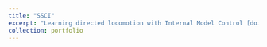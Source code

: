 ```yaml
---
title: "SSCI"
excerpt: "Learning directed locomotion with Internal Model Control [doi: 10.1109/SSCI47803.2020.9308557](https://doi.org/10.1109/SSCI47803.2020.9308557) [![Paper](https://img.youtube.com/vi/TgC0gHII7mg/0.jpg)](https://www.youtube.com/watch?v=TgC0gHII7mg)"
collection: portfolio
---
```


